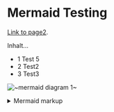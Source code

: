 # Mermaid Testing

[Link to page2](./page2.md).

Inhalt...
* 1 Test 5
* 2 Test2
* 3 Test3

<!-- generated by mermaid compile action - START -->
![~mermaid diagram 1~](//docs/assets/images/docs_index-md-1.png)
<details>
  <summary>Mermaid markup</summary>

```mermaid
graph TD;
    A-->B;
    B-->C;
    B-->A;
    B-->D;
```

</details>
<!-- generated by mermaid compile action - END -->
